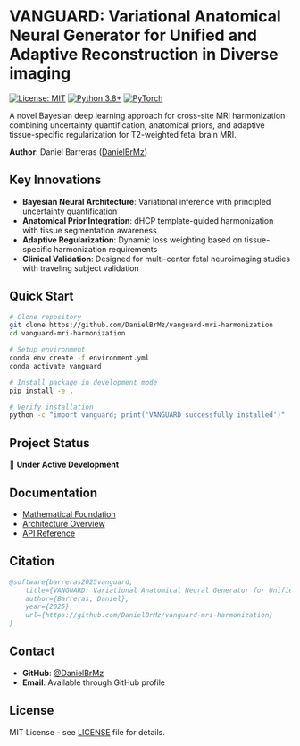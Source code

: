 # VANGUARD: Variational Anatomical Neural Generator for Unified and Adaptive Reconstruction in Diverse imaging

[![License: MIT](https://img.shields.io/badge/License-MIT-yellow.svg)](https://opensource.org/licenses/MIT)
[![Python 3.8+](https://img.shields.io/badge/python-3.8+-blue.svg)](https://www.python.org/downloads/release/python-380/)
[![PyTorch](https://img.shields.io/badge/PyTorch-2.0+-orange.svg)](https://pytorch.org/)

A novel Bayesian deep learning approach for cross-site MRI harmonization combining uncertainty quantification, anatomical priors, and adaptive tissue-specific regularization for T2-weighted fetal brain MRI.

**Author**: Daniel Barreras ([DanielBrMz](https://github.com/DanielBrMz))

## Key Innovations

- **Bayesian Neural Architecture**: Variational inference with principled uncertainty quantification
- **Anatomical Prior Integration**: dHCP template-guided harmonization with tissue segmentation awareness  
- **Adaptive Regularization**: Dynamic loss weighting based on tissue-specific harmonization requirements
- **Clinical Validation**: Designed for multi-center fetal neuroimaging studies with traveling subject validation

## Quick Start

```bash
# Clone repository
git clone https://github.com/DanielBrMz/vanguard-mri-harmonization
cd vanguard-mri-harmonization

# Setup environment
conda env create -f environment.yml
conda activate vanguard

# Install package in development mode
pip install -e .

# Verify installation
python -c "import vanguard; print('VANGUARD successfully installed')"
```

## Project Status

🚧 **Under Active Development**

## Documentation

- [Mathematical Foundation](docs/source/mathematical_foundation.rst)
- [Architecture Overview](docs/source/architecture.rst)
- [API Reference](docs/source/api/)

## Citation

```bibtex
@software{barreras2025vanguard,
    title={VANGUARD: Variational Anatomical Neural Generator for Unified and Adaptive Reconstruction in Diverse imaging},
    author={Barreras, Daniel},
    year={2025},
    url={https://github.com/DanielBrMz/vanguard-mri-harmonization}
}
```

## Contact

- **GitHub**: [@DanielBrMz](https://github.com/DanielBrMz)
- **Email**: Available through GitHub profile

## License

MIT License - see [LICENSE](LICENSE) file for details.

